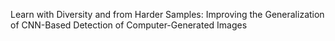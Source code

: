 Learn with Diversity and from Harder Samples: Improving the Generalization of CNN-Based Detection of Computer-Generated Images
